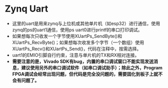 # Zynq Uart

- 这里的uart是用来zynq与上位机或其他单片机（如esp32）进行通信，使用zynq的ps的uart1通信，使用ps uart0进行printf的串口打印调试。
- 如果想每次只收发一个字节使用XUartPs_SendByte()和XUartPs_RecvByte()；如果想每次收发多个字节（一个数组）使用XUartPs_Recv()和XUartPs_Send()，代码在注释中，按需选择。
- uart1的EMIO引脚自行约束，注意与单片机的TX和RX相对连接。
- **需要注意的是，Vivado SDK有bug，内置的串口调试窗口不能实现发送消息，建议使用另外的串口调试软件（如串口调试助手）；除此之外，Program FPGA调试会经常出现问题，但代码是完全没问题的，需要固化到板子上就不会有问题了。**